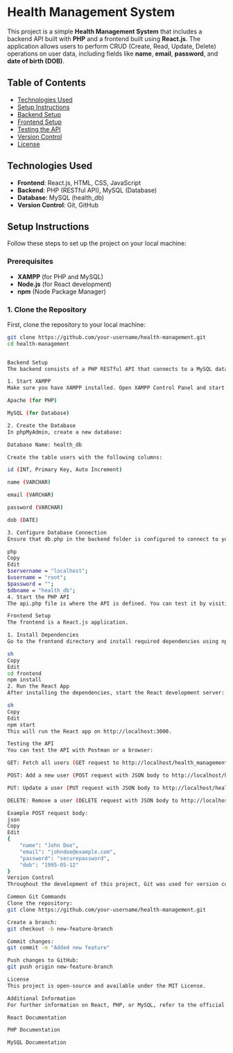 # Health Management System

This project is a simple **Health Management System** that includes a backend API built with **PHP** and a frontend built using **React.js**. The application allows users to perform CRUD (Create, Read, Update, Delete) operations on user data, including fields like **name**, **email**, **password**, and **date of birth (DOB)**.

## Table of Contents

- [Technologies Used](#technologies-used)
- [Setup Instructions](#setup-instructions)
- [Backend Setup](#backend-setup)
- [Frontend Setup](#frontend-setup)
- [Testing the API](#testing-the-api)
- [Version Control](#version-control)
- [License](#license)

## Technologies Used

- **Frontend**: React.js, HTML, CSS, JavaScript
- **Backend**: PHP (RESTful API), MySQL (Database)
- **Database**: MySQL (health_db)
- **Version Control**: Git, GitHub

## Setup Instructions

Follow these steps to set up the project on your local machine:

### Prerequisites

- **XAMPP** (for PHP and MySQL)
- **Node.js** (for React development)
- **npm** (Node Package Manager)

### 1. Clone the Repository
First, clone the repository to your local machine:
```sh
git clone https://github.com/your-username/health-management.git
cd health-management


Backend Setup
The backend consists of a PHP RESTful API that connects to a MySQL database.

1. Start XAMPP
Make sure you have XAMPP installed. Open XAMPP Control Panel and start:

Apache (for PHP)

MySQL (for Database)

2. Create the Database
In phpMyAdmin, create a new database:

Database Name: health_db

Create the table users with the following columns:

id (INT, Primary Key, Auto Increment)

name (VARCHAR)

email (VARCHAR)

password (VARCHAR)

dob (DATE)

3. Configure Database Connection
Ensure that db.php in the backend folder is configured to connect to your MySQL database:

php
Copy
Edit
$servername = "localhost";
$username = "root";
$password = "";
$dbname = "health_db";
4. Start the PHP API
The api.php file is where the API is defined. You can test it by visiting http://localhost/health_management/api.php in your browser or Postman.

Frontend Setup
The frontend is a React.js application.

1. Install Dependencies
Go to the frontend directory and install required dependencies using npm:

sh
Copy
Edit
cd frontend
npm install
2. Run the React App
After installing the dependencies, start the React development server:

sh
Copy
Edit
npm start
This will run the React app on http://localhost:3000.

Testing the API
You can test the API with Postman or a browser:

GET: Fetch all users (GET request to http://localhost/health_management/api.php)

POST: Add a new user (POST request with JSON body to http://localhost/health_management/api.php)

PUT: Update a user (PUT request with JSON body to http://localhost/health_management/api.php)

DELETE: Remove a user (DELETE request with JSON body to http://localhost/health_management/api.php)

Example POST request body:
json
Copy
Edit
{
    "name": "John Doe",
    "email": "johndoe@example.com",
    "password": "securepassword",
    "dob": "1995-05-12"
}
Version Control
Throughout the development of this project, Git was used for version control. The project is hosted on GitHub, and commits, branches, and pull requests are used for proper collaboration and version tracking.

Common Git Commands
Clone the repository:
git clone https://github.com/your-username/health-management.git

Create a branch:
git checkout -b new-feature-branch

Commit changes:
git commit -m "Added new feature"

Push changes to GitHub:
git push origin new-feature-branch

License
This project is open-source and available under the MIT License.

Additional Information
For further information on React, PHP, or MySQL, refer to the official documentation:

React Documentation

PHP Documentation

MySQL Documentation